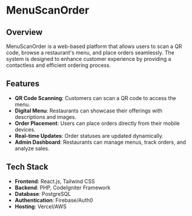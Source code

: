 # MenuScanOrder

## Overview
MenuScanOrder is a web-based platform that allows users to scan a QR code, browse a restaurant's menu, and place orders seamlessly. The system is designed to enhance customer experience by providing a contactless and efficient ordering process.

## Features
- **QR Code Scanning**: Customers can scan a QR code to access the menu.
- **Digital Menu**: Restaurants can showcase their offerings with descriptions and images.
- **Order Placement**: Users can place orders directly from their mobile devices.
- **Real-time Updates**: Order statuses are updated dynamically.
- **Admin Dashboard**: Restaurants can manage menus, track orders, and analyze sales.

## Tech Stack
- **Frontend**: React.js, Tailwind CSS
- **Backend**: PHP, CodeIgniter Framework
- **Database**: PostgreSQL
- **Authentication**: Firebase/Auth0
- **Hosting**: Vercel/AWS


